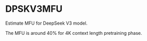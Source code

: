# DPSKV3MFU

Estimate MFU for DeepSeek V3 model.

The MFU is around 40% for 4K context length pretraining phase.